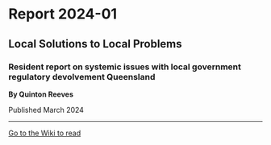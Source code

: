 # Report 2024-01

## Local Solutions to Local Problems

### Resident report on systemic issues with local government regulatory devolvement Queensland

**By Quinton Reeves**

Published March 2024

---

[Go to the Wiki to read](https://github.com/fixqld/report-2024-01/wiki)
